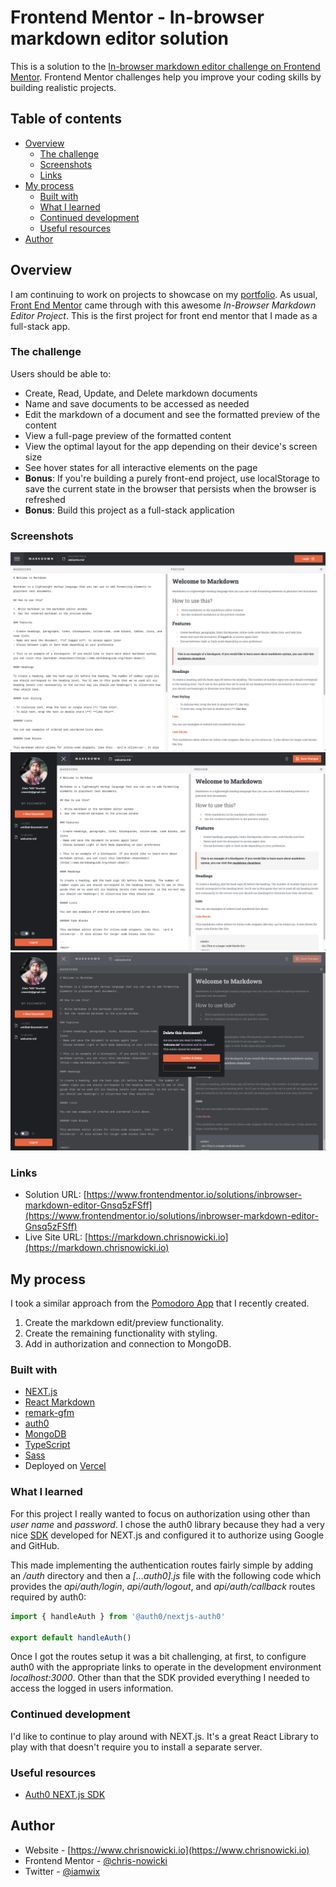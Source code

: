 # Frontend Mentor - In-browser markdown editor solution

This is a solution to the [In-browser markdown editor challenge on Frontend Mentor](https://www.frontendmentor.io/challenges/inbrowser-markdown-editor-r16TrrQX9). Frontend Mentor challenges help you improve your coding skills by building realistic projects.

## Table of contents

-   [Overview](#overview)
    -   [The challenge](#the-challenge)
    -   [Screenshots](#screenshots)
    -   [Links](#links)
-   [My process](#my-process)
    -   [Built with](#built-with)
    -   [What I learned](#what-i-learned)
    -   [Continued development](#continued-development)
    -   [Useful resources](#useful-resources)
-   [Author](#author)

## Overview

I am continuing to work on projects to showcase on my [portfolio](https://www.chrisnowicki.io). As usual, [Front End Mentor](https://frontendmentor.io) came through with this awesome _In-Browser Markdown Editor Project_. This is the first project for front end mentor that I made as a full-stack app.

### The challenge

Users should be able to:

-   Create, Read, Update, and Delete markdown documents
-   Name and save documents to be accessed as needed
-   Edit the markdown of a document and see the formatted preview of the content
-   View a full-page preview of the formatted content
-   View the optimal layout for the app depending on their device's screen size
-   See hover states for all interactive elements on the page
-   **Bonus**: If you're building a purely front-end project, use localStorage to save the current state in the browser that persists when the browser is refreshed
-   **Bonus**: Build this project as a full-stack application

### Screenshots

![](./screenshot-1.png)
![](./screenshot-2.png)
![](./screenshot-3.png)

### Links

-   Solution URL: [https://www.frontendmentor.io/solutions/inbrowser-markdown-editor-Gnsq5zFSff](https://www.frontendmentor.io/solutions/inbrowser-markdown-editor-Gnsq5zFSff)
-   Live Site URL: [https://markdown.chrisnowicki.io](https://markdown.chrisnowicki.io)

## My process

I took a similar approach from the [Pomodoro App](https://github.com/chris-nowicki/pomodoro-app) that I recently created.

1. Create the markdown edit/preview functionality.
2. Create the remaining functionality with styling.
3. Add in authorization and connection to MongoDB.

### Built with

-   [NEXT.js](https://nextjs.org/)
-   [React Markdown](https://github.com/remarkjs/react-markdown)
-   [remark-gfm](https://github.com/remarkjs/remark-gfm)
-   [auth0](https://auth0.com/)
-   [MongoDB](https://www.mongodb.com/)
-   [TypeScript](https://www.typescriptlang.org/)
-   [Sass](https://sass-lang.com/)
-   Deployed on [Vercel](https://www.vercel.com)

### What I learned

For this project I really wanted to focus on authorization using other than _user name_ and _password_. I chose the auth0 library because they had a very nice [SDK](https://auth0.com/docs/quickstart/webapp/nextjs/01-login) developed for NEXT.js and configured it to authorize using Google and GitHub.

This made implementing the authentication routes fairly simple by adding an _/auth_ directory and then a _[...auth0].js_ file with the following code which provides the _api/auth/login_, _api/auth/logout_, and _api/auth/callback_ routes required by auth0:

```javascript
import { handleAuth } from '@auth0/nextjs-auth0'

export default handleAuth()
```

Once I got the routes setup it was a bit challenging, at first, to configure auth0 with the appropriate links to operate in the development environment _localhost:3000_. Other than that the SDK provided everything I needed to access the logged in users information.

### Continued development

I'd like to continue to play around with NEXT.js. It's a great React Library to play with that doesn't require you to install a separate server.

### Useful resources

-   [Auth0 NEXT.js SDK](https://auth0.com/docs/quickstart/webapp/nextjs/01-log)

## Author

-   Website - [https://www.chrisnowicki.io](https://www.chrisnowicki.io)
-   Frontend Mentor - [@chris-nowicki](https://www.frontendmentor.io/profile/chris-nowicki)
-   Twitter - [@iamwix](https://www.twitter.com/iamwix)
